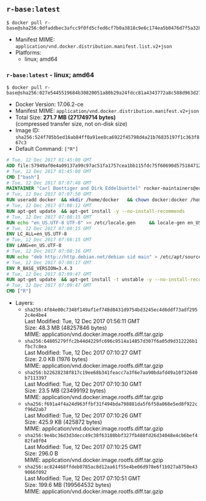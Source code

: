 ## `r-base:latest`

```console
$ docker pull r-base@sha256:0dfaddbec3afcc9f0fd5cfed6cf7b0a3818c9e6c174ea5b0476d7f5a328ea69c
```

-	Manifest MIME: `application/vnd.docker.distribution.manifest.list.v2+json`
-	Platforms:
	-	linux; amd64

### `r-base:latest` - linux; amd64

```console
$ docker pull r-base@sha256:027e5445519684b30820051a80b29a24fdcc81a4343772a8c588d963d27db654
```

-	Docker Version: 17.06.2-ce
-	Manifest MIME: `application/vnd.docker.distribution.manifest.v2+json`
-	Total Size: **271.7 MB (271749714 bytes)**  
	(compressed transfer size, not on-disk size)
-	Image ID: `sha256:524f705b5ed16ab84ff0a91ee8ca6922f45798d4a21b76835197f1c363f867c3`
-	Default Command: `["R"]`

```dockerfile
# Tue, 12 Dec 2017 01:45:00 GMT
ADD file:57949af0e4a09137a99c97ac51fa1757cea1bb115fdc75f60690d5751847127a in / 
# Tue, 12 Dec 2017 01:45:00 GMT
CMD ["bash"]
# Tue, 12 Dec 2017 07:07:48 GMT
MAINTAINER "Carl Boettiger and Dirk Eddelbuettel" rocker-maintainers@eddelbuettel.com
# Tue, 12 Dec 2017 07:07:50 GMT
RUN useradd docker 	&& mkdir /home/docker 	&& chown docker:docker /home/docker 	&& addgroup docker staff
# Tue, 12 Dec 2017 07:08:12 GMT
RUN apt-get update 	&& apt-get install -y --no-install-recommends 		ed 		less 		locales 		vim-tiny 		wget 		ca-certificates 		fonts-texgyre 	&& rm -rf /var/lib/apt/lists/*
# Tue, 12 Dec 2017 07:08:15 GMT
RUN echo "en_US.UTF-8 UTF-8" >> /etc/locale.gen 	&& locale-gen en_US.utf8 	&& /usr/sbin/update-locale LANG=en_US.UTF-8
# Tue, 12 Dec 2017 07:08:15 GMT
ENV LC_ALL=en_US.UTF-8
# Tue, 12 Dec 2017 07:08:15 GMT
ENV LANG=en_US.UTF-8
# Tue, 12 Dec 2017 07:08:16 GMT
RUN echo "deb http://http.debian.net/debian sid main" > /etc/apt/sources.list.d/debian-unstable.list 	&& echo 'APT::Default-Release "testing";' > /etc/apt/apt.conf.d/default
# Tue, 12 Dec 2017 07:08:17 GMT
ENV R_BASE_VERSION=3.4.3
# Tue, 12 Dec 2017 07:09:47 GMT
RUN apt-get update 	&& apt-get install -t unstable -y --no-install-recommends 		littler                 r-cran-littler 		r-base=${R_BASE_VERSION}* 		r-base-dev=${R_BASE_VERSION}* 		r-recommended=${R_BASE_VERSION}*         && echo 'options(repos = c(CRAN = "https://cran.rstudio.com/"), download.file.method = "libcurl")' >> /etc/R/Rprofile.site         && echo 'source("/etc/R/Rprofile.site")' >> /etc/littler.r 	&& ln -s /usr/share/doc/littler/examples/install.r /usr/local/bin/install.r 	&& ln -s /usr/share/doc/littler/examples/install2.r /usr/local/bin/install2.r 	&& ln -s /usr/share/doc/littler/examples/installGithub.r /usr/local/bin/installGithub.r 	&& ln -s /usr/share/doc/littler/examples/testInstalled.r /usr/local/bin/testInstalled.r 	&& install.r docopt 	&& rm -rf /tmp/downloaded_packages/ /tmp/*.rds 	&& rm -rf /var/lib/apt/lists/*
# Tue, 12 Dec 2017 07:09:47 GMT
CMD ["R"]
```

-	Layers:
	-	`sha256:4f84e00c7348f149af1ef748d8431d9754bd3245ec4d6ddf73adf2952c4e4be4`  
		Last Modified: Tue, 12 Dec 2017 01:56:11 GMT  
		Size: 48.3 MB (48257846 bytes)  
		MIME: application/vnd.docker.image.rootfs.diff.tar.gzip
	-	`sha256:64805279ffc2b44d4229fc696c9514a14857d307f6a05d9d312226b1fbc7c8ea`  
		Last Modified: Tue, 12 Dec 2017 07:10:27 GMT  
		Size: 2.0 KB (1976 bytes)  
		MIME: application/vnd.docker.image.rootfs.diff.tar.gzip
	-	`sha256:b22628238f817c19ee68b341feacc7a3f6e7aa90bdafd49a10f32640b7113397`  
		Last Modified: Tue, 12 Dec 2017 07:10:30 GMT  
		Size: 23.5 MB (23499192 bytes)  
		MIME: application/vnd.docker.image.rootfs.diff.tar.gzip
	-	`sha256:f691a4f4a24d963ffbf31f494bda798881da5f6f58a068e5ed8f922cf96d2ab7`  
		Last Modified: Tue, 12 Dec 2017 07:10:26 GMT  
		Size: 425.9 KB (425872 bytes)  
		MIME: application/vnd.docker.image.rootfs.diff.tar.gzip
	-	`sha256:9e4bc36d3d3decc49c38f63180bbf327fb488fd26d34048e4cb6bef482fa8f04`  
		Last Modified: Tue, 12 Dec 2017 07:10:25 GMT  
		Size: 296.0 B  
		MIME: application/vnd.docker.image.rootfs.diff.tar.gzip
	-	`sha256:ac824468ffdeb0785ac8d12aa61f55e4be06d978e6f1b927a8750e439066f092`  
		Last Modified: Tue, 12 Dec 2017 07:10:51 GMT  
		Size: 199.6 MB (199564532 bytes)  
		MIME: application/vnd.docker.image.rootfs.diff.tar.gzip
